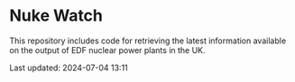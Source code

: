 # Nuke Watch

This repository includes code for retrieving the latest information available on the output of EDF nuclear power plants in the UK.

Last updated: 2024-07-04 13:11
